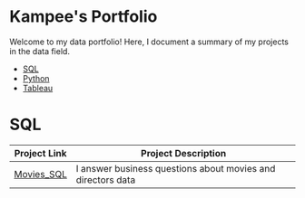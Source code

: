 # Kampee's Portfolio

Welcome to my data portfolio! Here, I document a summary of my projects in the data field.

- [SQL](#sql)
- [Python](#python)
- [Tableau](#tableau)

# SQL

| Project Link | Project Description | 
|---|---|
[Movies_SQL](https://github.com/stlionnn/Movies_SQL)| I answer business questions about movies and directors data
